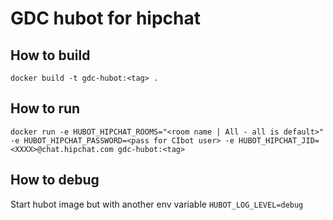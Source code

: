 # GDC hubot for hipchat


## How to build
```
docker build -t gdc-hubot:<tag> .
```

## How to run
```
docker run -e HUBOT_HIPCHAT_ROOMS="<room name | All - all is default>" -e HUBOT_HIPCHAT_PASSWORD=<pass for CIbot user> -e HUBOT_HIPCHAT_JID=<XXXX>@chat.hipchat.com gdc-hubot:<tag>
```

## How to debug
Start hubot image but with another env variable ```HUBOT_LOG_LEVEL=debug```
